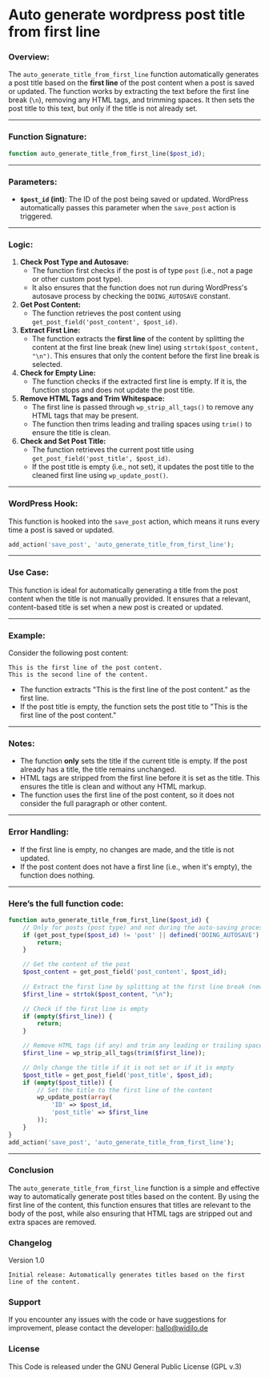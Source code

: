 # Auto generate wordpress post title from first line

### Overview:

The `auto_generate_title_from_first_line` function automatically generates a post title based on the **first line** of the post content when a post is saved or updated. The function works by extracting the text before the first line break (`\n`), removing any HTML tags, and trimming spaces. It then sets the post title to this text, but only if the title is not already set.

------

### Function Signature:

```php
function auto_generate_title_from_first_line($post_id);
```

------

### Parameters:

- **`$post_id` (int)**: The ID of the post being saved or updated. WordPress automatically passes this parameter when the `save_post` action is triggered.

------

### Logic:

1. **Check Post Type and Autosave:**
   - The function first checks if the post is of type `post` (i.e., not a page or other custom post type).
   - It also ensures that the function does not run during WordPress's autosave process by checking the `DOING_AUTOSAVE` constant.
2. **Get Post Content:**
   - The function retrieves the post content using `get_post_field('post_content', $post_id)`.
3. **Extract First Line:**
   - The function extracts the **first line** of the content by splitting the content at the first line break (new line) using `strtok($post_content, "\n")`. This ensures that only the content before the first line break is selected.
4. **Check for Empty Line:**
   - The function checks if the extracted first line is empty. If it is, the function stops and does not update the post title.
5. **Remove HTML Tags and Trim Whitespace:**
   - The first line is passed through `wp_strip_all_tags()` to remove any HTML tags that may be present.
   - The function then trims leading and trailing spaces using `trim()` to ensure the title is clean.
6. **Check and Set Post Title:**
   - The function retrieves the current post title using `get_post_field('post_title', $post_id)`.
   - If the post title is empty (i.e., not set), it updates the post title to the cleaned first line using `wp_update_post()`.

------

### WordPress Hook:

This function is hooked into the `save_post` action, which means it runs every time a post is saved or updated.

```php
add_action('save_post', 'auto_generate_title_from_first_line');
```

------

### Use Case:

This function is ideal for automatically generating a title from the post content when the title is not manually provided. It ensures that a relevant, content-based title is set when a new post is created or updated.

------

### Example:

Consider the following post content:

```
This is the first line of the post content.
This is the second line of the content.
```

- The function extracts "This is the first line of the post content." as the first line.
- If the post title is empty, the function sets the post title to "This is the first line of the post content."

------

### Notes:

- The function **only** sets the title if the current title is empty. If the post already has a title, the title remains unchanged.
- HTML tags are stripped from the first line before it is set as the title. This ensures the title is clean and without any HTML markup.
- The function uses the first line of the post content, so it does not consider the full paragraph or other content.

------

### Error Handling:

- If the first line is empty, no changes are made, and the title is not updated.
- If the post content does not have a first line (i.e., when it's empty), the function does nothing.

------

### Here’s the full function code:

```php
function auto_generate_title_from_first_line($post_id) {
    // Only for posts (post type) and not during the auto-saving process
    if (get_post_type($post_id) != 'post' || defined('DOING_AUTOSAVE') && DOING_AUTOSAVE) {
        return;
    }

    // Get the content of the post
    $post_content = get_post_field('post_content', $post_id);
    
    // Extract the first line by splitting at the first line break (new line)
    $first_line = strtok($post_content, "\n");

    // Check if the first line is empty
    if (empty($first_line)) {
        return;
    }

    // Remove HTML tags (if any) and trim any leading or trailing spaces
    $first_line = wp_strip_all_tags(trim($first_line));

    // Only change the title if it is not set or if it is empty
    $post_title = get_post_field('post_title', $post_id);
    if (empty($post_title)) {
        // Set the title to the first line of the content
        wp_update_post(array(
            'ID' => $post_id,
            'post_title' => $first_line
        ));
    }
}
add_action('save_post', 'auto_generate_title_from_first_line');
```

------

### Conclusion

The `auto_generate_title_from_first_line` function is a simple and effective way to automatically generate post titles based on the content. By using the first line of the content, this function ensures that titles are relevant to the body of the post, while also ensuring that HTML tags are stripped out and extra spaces are removed.

### Changelog
Version 1.0

    Initial release: Automatically generates titles based on the first line of the content.

### Support

If you encounter any issues with the code or have suggestions for improvement, please contact the developer: hallo@widilo.de

### License

This Code is released under the GNU General Public License (GPL v.3)
